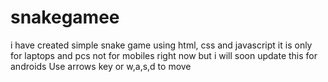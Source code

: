 # snakegamee
i have created  simple snake game using html, css and javascript 
it is only for laptops and pcs not for mobiles right now but i will soon update this for androids
Use arrows key or w,a,s,d to move
